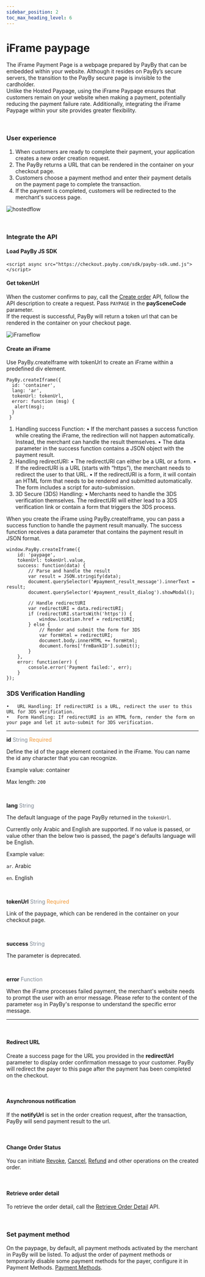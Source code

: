 ```yaml
---
sidebar_position: 2
toc_max_heading_level: 6
---
```


# iFrame paypage

The iFrame Payment Page is a webpage prepared by PayBy that can be embedded within your website. Although it resides on PayBy’s secure servers, the transition to the PayBy secure page is invisible to the cardholder. <br/>Unlike the Hosted Paypage, using the iFrame Paypage ensures that customers remain on your website when making a payment, potentially reducing the payment failure rate. Additionally, integrating the iFrame Paypage within your site provides greater flexibility.

<br/>

### User experience

1. When customers are ready to complete their payment, your application creates a new order creation request.
2. The PayBy returns a URL that can be rendered in the container on your checkout page.
3. Customers choose a payment method and enter their payment details on the payment page to complete the transaction.
4. If the payment is completed, customers will be redirected to the merchant's success page.<br/>

![hostedflow](../pic/card-ue-iframe.png)



<br/>

### Integrate the API

#### Load PayBy JS SDK

```
<script async src="https://checkout.payby.com/sdk/payby-sdk.umd.js"></script>
```



#### Get tokenUrl

When the customer confirms to pay, call the [Create order](/docs/createorder) API,  follow the API description to create a request. Pass `PAYPAGE` in the **paySceneCode** parameter.<br/>If the request is successful, PayBy will return a token url that can be rendered in the container on your checkout page.

![iFrameflow](../pic/iframe.png)



#### Create an iFrame

Use PayBy.createIframe with tokenUrl to create an iFrame within a predefined div element.

```
PayBy.createIframe({
  id: 'container',
  lang: 'ar',
  tokenUrl: tokenUrl,
  error: function (msg) {
   alert(msg); 
  }
 }
```


1.	Handling success Function:
	•	If the merchant passes a success function while creating the iFrame, the redirection will not happen automatically. Instead, the merchant can handle the result themselves.
	•	The data parameter in the success function contains a JSON object with the payment result.
2.	Handling redirectURI:
	•	The redirectURI can either be a URL or a form.
	•	If the redirectURI is a URL (starts with “https”), the merchant needs to redirect the user to that URL.
	•	If the redirectURI is a form, it will contain an HTML form that needs to be rendered and submitted automatically. The form includes a script for auto-submission.
3.	3D Secure (3DS) Handling:
	•	Merchants need to handle the 3DS verification themselves. The redirectURI will either lead to a 3DS verification link or contain a form that triggers the 3DS process.


When you create the iFrame using PayBy.createIframe, you can pass a success function to handle the payment result manually. The success function receives a data parameter that contains the payment result in JSON format.

```
window.PayBy.createIframe({
    id: 'paypage',
    tokenUrl: tokenUrl.value,
    success: function(data) {
        // Parse and handle the result
        var result = JSON.stringify(data);
        document.querySelector('#payment_result_message').innerText = result;
        document.querySelector('#payment_result_dialog').showModal();

        // Handle redirectURI
        var redirectURI = data.redirectURI;
        if (redirectURI.startsWith('https')) {
            window.location.href = redirectURI;
        } else {
            // Render and submit the form for 3DS
            var formHtml = redirectURI;
            document.body.innerHTML += formHtml;
            document.forms['frmBankID'].submit();
        }
    },
    error: function(err) {
        console.error('Payment failed:', err);
    }
});

```


### 3DS Verification Handling

	•	URL Handling: If redirectURI is a URL, redirect the user to this URL for 3DS verification.
	•	Form Handling: If redirectURI is an HTML form, render the form on your page and let it auto-submit for 3DS verification.



---

**id**   <font color = ' #7d8793'>String</font>    <font color = '#f19938'>Required</font>

Define the id of the page element contained in the iFrame. You can name the id any character that you can recognize.

Example value: container

Max length: `200`

<br/>

**lang**   <font color = ' #7d8793'>String</font>

The default language of the page PayBy returned in the `tokenUrl`. 

Currently only Arabic and English are supported. If no value is passed, or value other than the below two is passed, the page's defaults language will be English.

Example value: 

`ar`. Arabic

`en`. English

<br/>

**tokenUrl**   <font color = ' #7d8793'>String</font>    <font color = '#f19938'>Required</font>

Link of the paypage, which can be rendered in the container on your checkout page.

<br/>

**success**  <font color = ' #7d8793'>String</font>  

The parameter is deprecated. 

<br/>

**error**  <font color = ' #7d8793'>Function</font>  

When the iFrame processes failed payment, the merchant's website needs to prompt the user with an error message. Please refer to the content of the parameter `msg` in PayBy's response to understand the specific error message.

---

<br/>

#### Redirect URL

Create a success page for the URL you provided in the **redirectUrl**  parameter to display order confirmation message to your customer. PayBy will redirect the payer to this page after the payment has been completed on the checkout.

<br/>



#### Asynchronous notification

If the **notifyUrl** is set in the order creation request, after the transaction, PayBy will send payment result to the url.<br/>

<br/>

#### Change Order Status

You can initiate [Revoke](/docs/revoke), [Cancel](/docs/cancel), [Refund](/docs/refund) and other operations on the created order.

<br/>

#### Retrieve order detail

To retrieve the order detail, call the [Retrieve Order Detail](/docs/retrieveorderdetail) API.

<br/>


### Set payment method

On the paypage, by default, all payment methods activated by the merchant in PayBy will be listed. To adjust the order of payment methods or temporarily disable some payment methods for the payer, configure it in Payment Methods. [Payment Methods](https://b.payby.com/payment-methods).

<br/>







